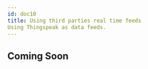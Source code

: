```yaml
---
id: doc10
title: Using third parties real time feeds
Using Thingspeak as data feeds.
---
```



## Coming Soon
